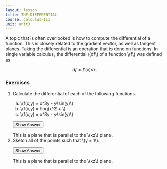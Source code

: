 ```yaml
---
layout: lesson
title: THE DIFFERENTIAL
course: calculus-III
unit: unit3
---
```


A topic that is often overlooked is how to compute the differential of a function. This is closely related to the gradient vector, as well as tangent planes. Taking the differential is an operation that is done on functions. In single variable calculus, the differential \\(df\\) of a function \\(f\\) was defined as 

$$df = f'(x) dx.$$



### Exercises

<ol>
<li> <div> Calculate the differential of each of the following functions.
<ol type = "a">
<li> \(f(x,y) = x^3y - y\sin(y)\) </li>
<li> \(f(x,y) = \log(x^2 + \) </li>
<li> \(f(x,y) = x^3y - y\sin(y)\) </li>
</ol>
</div>

<button onclick="myFunction('answer2')" class="answerButton">Show Answer</button>
<div  id="answer2" class="answer">
This is a plane that is parallel to the \(xz\) plane. 
</div> </li>
<li> <div> Sketch all of the points such that \(y = 1\). </div>

<button onclick="myFunction('answer2')" class="answerButton">Show Answer</button>
<div  id="answer2" class="answer">
This is a plane that is parallel to the \(xz\) plane. 
</div> </li>
</ol>